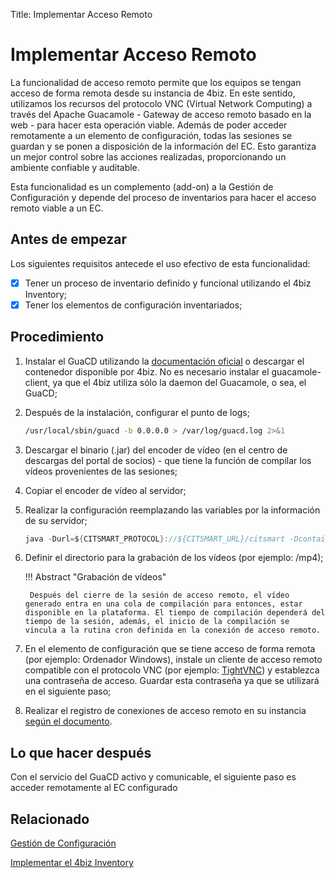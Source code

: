 Title: Implementar Acceso Remoto

# Implementar Acceso Remoto

La funcionalidad de acceso remoto permite que los equipos se tengan acceso de forma remota desde su instancia de 4biz. En este sentido, utilizamos los recursos del protocolo VNC (Virtual Network Computing) a través del Apache Guacamole - Gateway de acceso remoto basado en la web - para hacer esta operación viable. Además de poder acceder remotamente a un elemento de configuración, todas las sesiones se guardan y se ponen a disposición de la información del EC. Esto garantiza un mejor control sobre las acciones realizadas, proporcionando un ambiente confiable y auditable.

Esta funcionalidad es un complemento (add-on) a la Gestión de Configuración y depende del proceso de inventarios para hacer el acceso remoto viable a un EC.


## Antes de empezar

Los siguientes requisitos antecede el uso efectivo de esta funcionalidad:

* [x] Tener un proceso de inventario definido y funcional utilizando el 4biz Inventory;
* [x] Tener los elementos de configuración inventariados;

## Procedimiento

1. Instalar el GuaCD utilizando la [documentación oficial][1] o descargar el contenedor disponible por 4biz. No es necesario 
instalar el guacamole-client, ya que el 4biz utiliza sólo la daemon del Guacamole, o sea, el GuaCD;

2. Después de la instalación, configurar el punto de logs; 

    ```sh
    /usr/local/sbin/guacd -b 0.0.0.0 > /var/log/guacd.log 2>&1
    ```

3. Descargar el binario (.jar) del encoder de vídeo (en el centro de descargas del portal de socios) - que tiene la función de compilar los vídeos provenientes de las sesiones;

4. Copiar el encoder de vídeo al servidor;

5. Realizar la configuración reemplazando las variables por la información de su servidor;

    ```java
    java -Durl=${CITSMART_PROTOCOL}://${CITSMART_URL}/citsmart -DcontainerIdentifier=${CITSMARTGUACD_ID} -DuserName=citsmart.local\\${CITSMART_LOGIN} -Dpassword=${CITSMART_PASSWORD} -jar /citsmart-guacd-encoder.jar &
    ```

6. Definir el directorio para la grabación de los vídeos (por ejemplo: /mp4);

    !!! Abstract "Grabación de vídeos"
   
        Después del cierre de la sesión de acceso remoto, el vídeo generado entra en una cola de compilación para entonces, estar               disponible en la plataforma. El tiempo de compilación dependerá del tiempo de la sesión, además, el inicio de la compilación se         vincula a la rutina cron definida en la conexión de acceso remoto.

7. En el elemento de configuración que se tiene acceso de forma remota (por ejemplo: Ordenador Windows), instale un cliente de acceso 
remoto compatible con el protocolo VNC (por ejemplo: [TightVNC][3]) y establezca una contraseña de acceso. Guardar esta contraseña ya 
que se utilizará en el siguiente paso;

8. Realizar el registro de conexiones de acceso remoto en su instancia [según el documento][4].
    
## Lo que hacer después

Con el servicio del GuaCD activo y comunicable, el siguiente paso es acceder remotamente al EC configurado

## Relacionado

[Gestión de Configuración][5]

[Implementar el 4biz Inventory][6]

[1]:https://guacamole.apache.org/doc/gug/installing-guacamole.html
[2]:images/citsmart-guacd-encoder.jar.zip
[3]:https://www.tightvnc.com/
[4]:/es-es/4biz-helium/processes/configuration/configuration/configure-remote-access.html
[5]:/es-es/4biz-helium/processes/configuration/overview.html
[6]:https://docs.run2biz.com/es-es/4biz-helium/additional-features/add-ons/inventory.html
